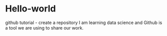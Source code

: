 # Hello-world
github tutorial - create a repository
I am learning data science and Github is a tool we are using to share our work.
